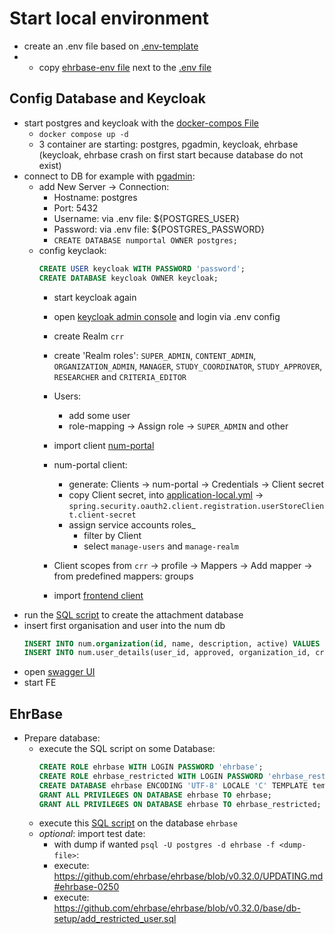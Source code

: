 # Start local environment

* create an .env file based on [.env-template](.env-template)
* * copy [ehrbase-env file](https://github.com/ehrbase/ehrbase/blob/master/.env.ehrbase) next to the [.env file](.env)

## Config Database and Keycloak

* start postgres and keycloak with the [docker-compos File](docker-compose.yaml)
  * `docker compose up -d`
  * 3 container are starting: postgres, pgadmin, keycloak, ehrbase (keycloak, ehrbase crash on first start because database do not exist)
* connect to DB for example with [pgadmin](localhost:8888):
  * add New Server -> Connection:
    * Hostname: postgres
    * Port: 5432
    * Username: via .env file: ${POSTGRES_USER}
    * Password: via .env file: ${POSTGRES_PASSWORD}
    * `CREATE DATABASE numportal OWNER postgres;`
  * config keyclaok:
      ```SQL
      CREATE USER keycloak WITH PASSWORD 'password';
      CREATE DATABASE keycloak OWNER keycloak;
      ```
    * start keycloak again
    * open [keycloak admin console](http://localhost:8180/admin/) and login via .env config
    * create Realm `crr`
    * create 'Realm roles': `SUPER_ADMIN`, `CONTENT_ADMIN`, `ORGANIZATION_ADMIN`, `MANAGER`, `STUDY_COORDINATOR`, `STUDY_APPROVER`, `RESEARCHER` and `CRITERIA_EDITOR`
    * Users: 
      * add some user
      * role-mapping -> Assign role -> `SUPER_ADMIN` and other
    * import client [num-portal](num-portal.json)
    * num-portal client:
      * generate: Clients -> num-portal -> Credentials -> Client secret
      * copy Client secret, into [application-local.yml](./../src/main/resources/application-local.yml) -> `spring.security.oauth2.client.registration.userStoreClient.client-secret`
      * assign service accounts roles_
        * filter by Client
        * select `manage-users` and `manage-realm`
    * Client scopes from `crr` -> profile -> Mappers -> Add mapper -> from predefined mappers: groups

      [//]: # ( move to FE repo )
    * import [frontend client](num-portal-webapp.json)
* run the [SQL script](./../attachments-db-setup/createdb.sql) to create the attachment database
* insert first organisation and user into the num db
  ```sql
  INSERT INTO num.organization(id, name, description, active) VALUES (1, 'name', 'description', true);
  INSERT INTO num.user_details(user_id, approved, organization_id, created_date) VALUES (<<USER_ID_FROM_KEYCLOAK>>, true, 1, current_date);
  ```
* open [swagger UI](http://localhost:8090/swagger-ui/index.html)
* start FE

## EhrBase
* Prepare database:
  * execute the SQL script on some Database:
    ```sql
    CREATE ROLE ehrbase WITH LOGIN PASSWORD 'ehrbase';
    CREATE ROLE ehrbase_restricted WITH LOGIN PASSWORD 'ehrbase_restricted';
    CREATE DATABASE ehrbase ENCODING 'UTF-8' LOCALE 'C' TEMPLATE template0;
    GRANT ALL PRIVILEGES ON DATABASE ehrbase TO ehrbase;
    GRANT ALL PRIVILEGES ON DATABASE ehrbase TO ehrbase_restricted;
    ```
  * execute this [SQL script](configDB.sql) on the database `ehrbase`
  * _optional_: import test date:
    * with dump if wanted `psql -U postgres -d ehrbase -f <dump-file>`:
    * execute: https://github.com/ehrbase/ehrbase/blob/v0.32.0/UPDATING.md#ehrbase-0250
    * execute: https://github.com/ehrbase/ehrbase/blob/v0.32.0/base/db-setup/add_restricted_user.sql
